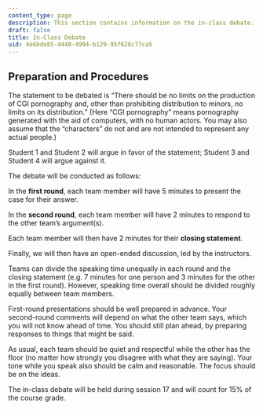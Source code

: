 ```yaml
---
content_type: page
description: This section contains information on the in-class debate.
draft: false
title: In-Class Debate
uid: 4e6bde85-4440-4994-b129-95f628c77ca5
---
```

## Preparation and Procedures

The statement to be debated is “There should be no limits on the production of CGI pornography and, other than prohibiting distribution to minors, no limits on its distribution.” (Here “CGI pornography” means pornography generated with the aid of computers, with no human actors. You may also assume that the “characters” do not and are not intended to represent any actual people.)

Student 1 and Student 2 will argue in favor of the statement; Student 3 and Student 4 will argue against it.

The debate will be conducted as follows:

In the **first round**, each team member will have 5 minutes to present the case for their answer.

In the **second round**, each team member will have 2 minutes to respond to the other team’s argument(s).

Each team member will then have 2 minutes for their **closing statement**.

Finally, we will then have an open-ended discussion, led by the instructors.

Teams can divide the speaking time unequally in each round and the closing statement (e.g. 7 minutes for one person and 3 minutes for the other in the first round). However, speaking time overall should be divided roughly equally between team members.  

First-round presentations should be well prepared in advance. Your second-round comments will depend on what the other team says, which you will not know ahead of time. You should still plan ahead, by preparing responses to things that might be said.  

As usual, each team should be quiet and respectful while the other has the floor (no matter how strongly you disagree with what they are saying). Your tone while you speak also should be calm and reasonable. The focus should be on the ideas.

The in-class debate will be held during session 17 and will count for 15% of the course grade.